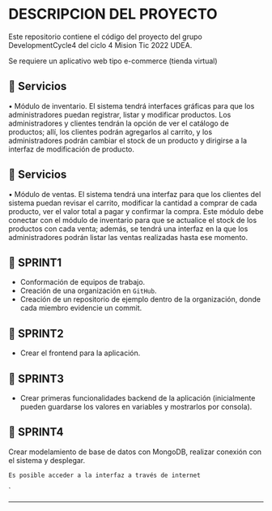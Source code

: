 # DESCRIPCION DEL PROYECTO

Este repositorio contiene el código del proyecto del grupo DevelopmentCycle4
del ciclo 4 Mision Tic 2022 UDEA.

Se requiere un aplicativo web tipo e-commerce (tienda virtual)


## 🔹 Servicios

• Módulo de inventario. El sistema tendrá interfaces gráficas para que los
administradores puedan registrar, listar y modificar productos. Los
administradores y clientes tendrán la opción de ver el catálogo de productos;
allí, los clientes podrán agregarlos al carrito, y los administradores podrán
cambiar el stock de un producto y dirigirse a la interfaz de modificación de
producto.

## 🔹 Servicios

• Módulo de ventas. El sistema tendrá una interfaz para que los clientes del
sistema puedan revisar el carrito, modificar la cantidad a comprar de cada
producto, ver el valor total a pagar y confirmar la compra. Este módulo debe
conectar con el módulo de inventario para que se actualice el stock de los
productos con cada venta; además, se tendrá una interfaz en la que los
administradores podrán listar las ventas realizadas hasta ese momento.

## 🔸 **SPRINT1**
- Conformación de equipos de trabajo.
- Creación de una organización en `GitHub`.
- Creación de un repositorio de ejemplo dentro de la organización, donde cada miembro evidencie un commit.


## 🔸 **SPRINT2**
- Crear el frontend para la aplicación.

## 🔸 **SPRINT3**

- Crear primeras funcionalidades backend de la aplicación
  (inicialmente pueden guardarse los valores en variables y mostrarlos por
  consola).

## 🔸 **SPRINT4**
Crear modelamiento de base de datos con MongoDB, realizar
conexión con el sistema y desplegar.

    Es posible acceder a la interfaz a través de internet
`

-------
